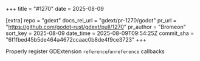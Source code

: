 +++
title = "#1270"
date = 2025-08-09

[extra]
repo = "gdext"
docs_rel_url = "gdext/pr-1270/godot"
pr_url = "https://github.com/godot-rust/gdext/pull/1270"
pr_author = "Bromeon"
sort_key = 2025-08-09
date_time = 2025-08-09T09:54:25Z
commit_sha = "6f1fbed45b5de464a4672ccaac0b8de4f9ce3723"
+++

Properly register GDExtension `reference`/`unreference` callbacks
